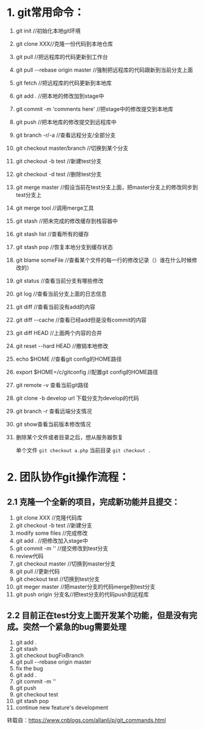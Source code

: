 # 1. git常用命令：
1. git init //初始化本地git环境

2. git clone XXX//克隆一份代码到本地仓库

3. git pull //把远程库的代码更新到工作台

4. git pull --rebase origin master //强制把远程库的代码跟新到当前分支上面

5. git fetch //把远程库的代码更新到本地库

6. git add . //把本地的修改加到stage中

7. git commit -m 'comments here' //把stage中的修改提交到本地库

8. git push //把本地库的修改提交到远程库中

9. git branch -r/-a //查看远程分支/全部分支

10. git checkout master/branch //切换到某个分支

11. git checkout -b test //新建test分支

12. git checkout -d test //删除test分支

13. git merge master //假设当前在test分支上面，把master分支上的修改同步到test分支上

14. git merge tool //调用merge工具

15. git stash //把未完成的修改缓存到栈容器中

16. git stash list //查看所有的缓存

17. git stash pop //恢复本地分支到缓存状态

18. git blame someFile //查看某个文件的每一行的修改记录（）谁在什么时候修改的）

19. git status //查看当前分支有哪些修改

20. git log //查看当前分支上面的日志信息

21. git diff //查看当前没有add的内容

22. git diff --cache //查看已经add但是没有commit的内容

23. git diff HEAD //上面两个内容的合并

24. git reset --hard HEAD //撤销本地修改

25. echo $HOME //查看git config的HOME路径

26. export $HOME=/c/gitconfig //配置git config的HOME路径

27. git remote -v  查看当前git路径

28. git clone -b develop url 下载分支为develop的代码

29. git branch -r 查看远端分支情况

30. git show查看当前版本修改情况

31. 删除某个文件或者目录之后，想从服务器恢复

    单个文件
    `git checkout a.php`
    当前目录
    `git checkout .`

# 2. 团队协作git操作流程：

## 2.1 克隆一个全新的项目，完成新功能并且提交：
1. git clone XXX //克隆代码库
2. git checkout -b test //新建分支
3. modify some files //完成修改
4. git add . //把修改加入stage中
5. git commit -m '' //提交修改到test分支
6. review代码
7. git checkout master //切换到master分支
8. git pull //更新代码
9. git checkout test //切换到test分支
10. git meger master //把master分支的代码merge到test分支
11. git push origin 分支名//把test分支的代码push到远程库


## 2.2 目前正在test分支上面开发某个功能，但是没有完成。突然一个紧急的bug需要处理 
1. git add .
2. git stash
3. git checkout bugFixBranch
4. git pull --rebase origin master
5. fix the bug
6. git add .
7. git commit -m ''
8. git push
9. git checkout test
10. git stash pop
11. continue new feature's development

转载自：https://www.cnblogs.com/allanli/p/git_commands.html